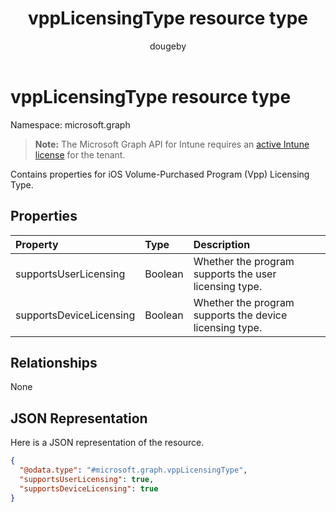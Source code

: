 ﻿---
title: "vppLicensingType resource type"
description: "Contains properties for iOS Volume-Purchased Program (Vpp) Licensing Type."
author: "dougeby"
localization_priority: Normal
ms.prod: "intune"
doc_type: resourcePageType
---

# vppLicensingType resource type

Namespace: microsoft.graph

> **Note:** The Microsoft Graph API for Intune requires an [active Intune license](https://go.microsoft.com/fwlink/?linkid=839381) for the tenant.

Contains properties for iOS Volume-Purchased Program (Vpp) Licensing Type.

## Properties

| Property                | Type    | Description                                             |
| :---------------------- | :------ | :------------------------------------------------------ |
| supportsUserLicensing   | Boolean | Whether the program supports the user licensing type.   |
| supportsDeviceLicensing | Boolean | Whether the program supports the device licensing type. |

## Relationships

None

## JSON Representation

Here is a JSON representation of the resource.

<!-- {
  "blockType": "resource",
  "@odata.type": "microsoft.graph.vppLicensingType"
}
-->

```json
{
  "@odata.type": "#microsoft.graph.vppLicensingType",
  "supportsUserLicensing": true,
  "supportsDeviceLicensing": true
}
```
